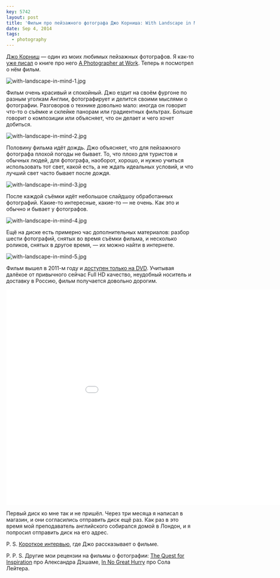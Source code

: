```yaml
---
key: 5742
layout: post
title: 'Фильм про пейзажного фотографа Джо Корниша: With Landscape in Mind'
date: Sep 4, 2014
tags:
  - photography
---
```


[Джо Корниш](http://www.joecornishgallery.co.uk/) — один из моих любимых пейзажных фотографов. Я как-то [уже писал](http://birdwatcher.ru/reading/#photographeratwork) о книге про него [A Photographer at Work](http://www.amazon.com/gp/product/1902538609/?tag=artesapesphot-20). Теперь я посмотрел о нём фильм.

![with-landscape-in-mind-1.jpg](upload://with-landscape-in-mind-1.jpg)

<!--more-->

Фильм очень красивый и спокойный. Джо ездит на своём фургоне по разным уголкам Англии, фотографирует и делится своими мыслями о фотографии. Разговоров о технике довольно мало: иногда он говорит что-то о съёмке и склейке панорам или градиентных фильтрах. Больше говорит о композиции или объясняет, что он делает и чего хочет добиться.

![with-landscape-in-mind-2.jpg](upload://with-landscape-in-mind-2.jpg)

Половину фильма идёт дождь. Джо объясняет, что для пейзажного фотографа плохой погоды не бывает. То, что плохо для туристов и обычных людей, для фотографа, наоборот, хорошо, и нужно учиться использовать тот свет, какой есть, а не ждать идеальных условий, и что лучший свет часто бывает после дождя.

![with-landscape-in-mind-3.jpg](upload://with-landscape-in-mind-3.jpg)

После каждой съёмки идёт небольшое слайдшоу обработанных фотографий. Какие-то интересные, какие-то — не очень. Как это и обычно и бывает у фотографов.

![with-landscape-in-mind-4.jpg](upload://with-landscape-in-mind-4.jpg)

Ещё на диске есть примерно час дополнительных материалов: разбор шести фотографий, снятых во время съёмки фильма, и несколько роликов, снятых в другое время, — их можно найти в интернете.

![with-landscape-in-mind-5.jpg](upload://with-landscape-in-mind-5.jpg)

Фильм вышел в 2011-м году и [доступен только на DVD](http://www.withlandscapeinmind.com/WLIM/purchase.html). Учитывая далёкое от привычного сейчас Full HD качество, неудобный носитель и доставку в Россию, фильм получается довольно дорогим.

<div class="entry-video"><iframe class="entry-video__video" width="1024" height="576" src="//www.youtube.com/embed/6m927nSRh9I?rel=0" frameborder="0" allowfullscreen></iframe></div>

Первый диск ко мне так и не пришёл. Через три месяца я написал в магазин, и они согласились отправить диск ещё раз. Как раз в это время мой преподаватель английского собирался домой в Лондон, и я попросил отправить диск на его адрес.

P. S. [Короткое интервью](https://www.onlandscape.co.uk/2011/06/with-landscape-in-mind/), где Джо рассказывает о фильме.

P. P. S. Другие мои рецензии на фильмы о фотографии: [The Quest for Inspiration](http://birdwatcher.ru/blog/categories/photography/5706/) про Александра Дэшаме, [In No Great Hurry](http://birdwatcher.ru/blog/categories/photography/5722/) про Сола Лейтера.
